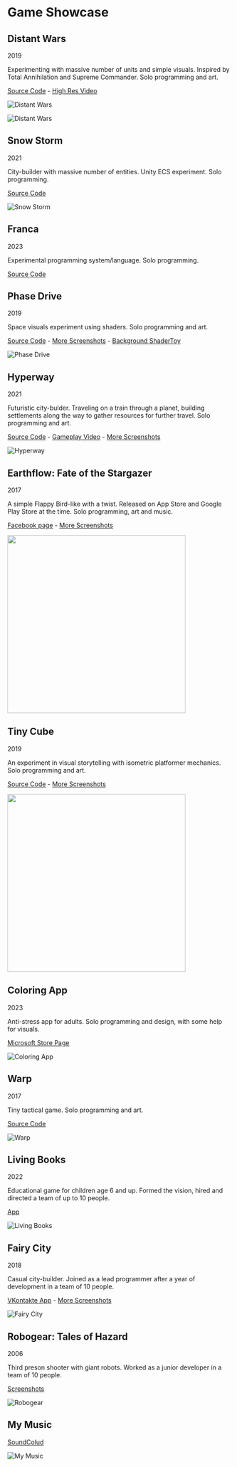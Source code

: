 # Game Showcase
## Distant Wars

2019

Experimenting with massive number of units and simple visuals. Inspired by Total Annihilation and Supreme Commander. Solo programming and art.

[Source Code](https://github.com/dmitry-egorov/distant_wars) - [High Res Video](https://github.com/dmitry-egorov/game_showcase/blob/main/massive/1.mov)

![Distant Wars](https://github.com/dmitry-egorov/game_showcase/blob/main/massive/massive1.png)

![Distant Wars](https://github.com/dmitry-egorov/game_showcase/blob/main/massive/massive.gif)

## Snow Storm

2021

City-builder with massive number of entities. Unity ECS experiment. Solo programming.

[Source Code](https://github.com/dmitry-egorov/snow_storm_ecs)

![Snow Storm](https://github.com/dmitry-egorov/game_showcase/blob/main/snow_storm/gif_animation_002.gif)

## Franca

2023

Experimental programming system/language. Solo programming.

[Source Code](https://github.com/dmitry-egorov/franca2)

## Phase Drive

2019

Space visuals experiment using shaders. Solo programming and art.

[Source Code](https://github.com/dmitry-egorov/phase_drive) - [More Screenshots](https://github.com/dmitry-egorov/game_showcase/tree/main/phase_drive) - [Background ShaderToy](https://www.shadertoy.com/view/wsSGR1)

![Phase Drive](https://github.com/dmitry-egorov/game_showcase/blob/main/phase_drive/ark_one.gif)

## Hyperway

2021

Futuristic city-bulder. Traveling on a train through a planet, building settlements along the way to gather resources for further travel. Solo programming and art.

[Source Code](https://github.com/dmitry-egorov/hyperway_light) - [Gameplay Video](https://github.com/dmitry-egorov/game_showcase/blob/main/hyperway/movie_001.mp4) - [More Screenshots](https://github.com/dmitry-egorov/game_showcase/tree/main/hyperway)

![Hyperway](https://github.com/dmitry-egorov/game_showcase/blob/main/hyperway/hyperway1.png)

## Earthflow: Fate of the Stargazer

2017

A simple Flappy Bird-like with a twist. Released on App Store and Google Play Store at the time. Solo programming, art and music.

[Facebook page](https://www.facebook.com/earthflowstargazer) - [More Screenshots](https://github.com/dmitry-egorov/game_showcase/tree/main/earthflow)

<img src="https://github.com/dmitry-egorov/game_showcase/blob/main/earthflow/20280314_105896726761478_1609440456278557738_o.png" width="400" />

## Tiny Cube

2019

An experiment in visual storytelling with isometric platformer mechanics. Solo programming and art.

[Source Code](https://github.com/dmitry-egorov/tiny_cube) - [More Screenshots](https://github.com/dmitry-egorov/game_showcase/tree/main/cubic)

<img src="https://github.com/dmitry-egorov/game_showcase/blob/main/cubic/photo_2023-10-14_21-32-44.jpg" width="400" />

## Coloring App

2023

Anti-stress app for adults. Solo programming and design, with some help for visuals.

[Microsoft Store Page](https://apps.microsoft.com/detail/9PKTR891Z0XG)

![Coloring App](https://github.com/dmitry-egorov/game_showcase/blob/main/coloring/coloring.png)

## Warp

2017

Tiny tactical game. Solo programming and art.

[Source Code](https://github.com/dmitry-egorov/isometric_warp)

![Warp](https://github.com/dmitry-egorov/game_showcase/blob/main/isometric_warp/screen_1334x750_2017-09-22_15-32-12.png)

## Living Books

2022

Educational game for children age 6 and up. Formed the vision, hired and directed a team of up to 10 people.

[App](https://book.living-books.org/)

![Living Books](https://github.com/dmitry-egorov/game_showcase/blob/main/living_books/living_book.png)

## Fairy City

2018

Casual city-builder. Joined as a lead programmer after a year of development in a team of 10 people.

[VKontakte App](https://vk.com/games/app5928560) - [More Screenshots](https://github.com/dmitry-egorov/game_showcase/tree/main/fairy_city)

![Fairy City](https://github.com/dmitry-egorov/game_showcase/blob/main/fairy_city/Screenshot%202023-09-14%20141916.png)

## Robogear: Tales of Hazard

2006

Third preson shooter with giant robots. Worked as a junior developer in a team of 10 people.

[Screenshots](https://rawg.io/games/robogear-tales-of-hazard/screenshots)

![Robogear](https://github.com/dmitry-egorov/game_showcase/blob/main/robogear/robogear.jpg)

## My Music

[SoundColud](https://soundcloud.com/dima_lanski)

![My Music](https://github.com/dmitry-egorov/game_showcase/blob/main/faze.jpg)
